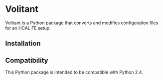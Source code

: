# Volitant
Volitant is a Python package that converts and modifies configuration files for an HCAL FE setup.

## Installation

## Compatibility
This Python package is intended to be compatible with Python 2.4.
